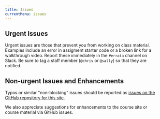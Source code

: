 ```yaml
---
title: Issues
currentMenu: issues
---
```


## Urgent Issues

Urgent issues are those that prevent you from working on class material. Examples include an error in assigment starter code or a broken link for a walkthrough video. Report these immediately in the `#errata` channel on Slack. Be sure to tag a staff member (`@chris` or `@sally`) so that they are notified.

## Non-urgent Issues and Enhancements

Typos or similar "non-blocking" issues should be reported as [issues on the GitHub repository for this site](https://github.com/LaunchCodeEducation/skills-back-end-csharp/issues).

We also appreciate suggestions for enhancements to the course site or course material via GitHub issues.
